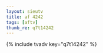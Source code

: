 ```yaml
--- 
layout: sieutv
title: af 4242
tags: [aftv]
thumb_re: q7t14242
---
```

{% include tvadv key="q7t14242" %} 
